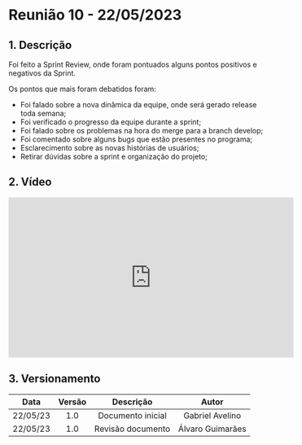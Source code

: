# Reunião 10 - 22/05/2023

## 1. Descrição

Foi feito a Sprint Review, onde foram pontuados alguns pontos positivos e negativos da Sprint.

Os pontos que mais foram debatidos foram:

- Foi falado sobre a nova dinâmica da equipe, onde será gerado release toda semana;
- Foi verificado o progresso da equipe durante a sprint;
- Foi falado sobre os problemas na hora do merge para a branch develop;
- Foi comentado sobre alguns bugs que estão presentes no programa;
- Esclarecimento sobre as novas histórias de usuários;
- Retirar dúvidas sobre a sprint e organização do projeto;

## 2. Vídeo

<center>

<iframe width="560" height="315" src="https://www.youtube.com/embed/xcDJrTeroSQ" title="YouTube video player" frameborder="0" allow="accelerometer; autoplay; clipboard-write; encrypted-media; gyroscope; picture-in-picture; web-share" allowfullscreen></iframe>

</center>

## 3. Versionamento

<center>

|    Data    | Versão |            Descrição             |      Autor      |
| :--------: | :----: | :------------------------------: | :-------------: |
|      22/05/23      |  1.0   |               Documento inicial                   |       Gabriel Avelino          |
|      22/05/23      |  1.0   |               Revisão documento                   |       Álvaro Guimarães          |

</center>
